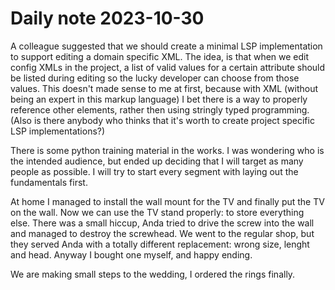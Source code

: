 Daily note 2023-10-30
=====================

A colleague suggested that we should create a minimal LSP implementation
to support editing a domain specific XML. The idea, is that when we edit
config XMLs in the project, a list of valid values for a certain
attribute should be listed during editing so the lucky developer can choose
from those values. This doesn't made sense to me at first, because with
XML (without being an expert in this markup language) I bet there is a
way to properly reference other elements, rather then using stringly
typed programming. (Also is there anybody who thinks that it's worth to
create project specific LSP implementations?)

There is some python training material in the works. I was wondering who
is the intended audience, but ended up deciding that I will target as
many people as possible. I will try to start every segment with laying
out the fundamentals first.

At home I managed to install the wall mount for the TV and finally put
the TV on the wall. Now we can use the TV stand properly: to store
everything else. There was a small hiccup, Anda tried to drive the screw
into the wall and managed to destroy the screwhead. We went to the
regular shop, but they served Anda with a totally different replacement:
wrong size, lenght and head. Anyway I bought one myself, and happy
ending.

We are making small steps to the wedding, I ordered the rings finally.

  [Daily note 2023-10-30]: #daily-note-2023-10-30

